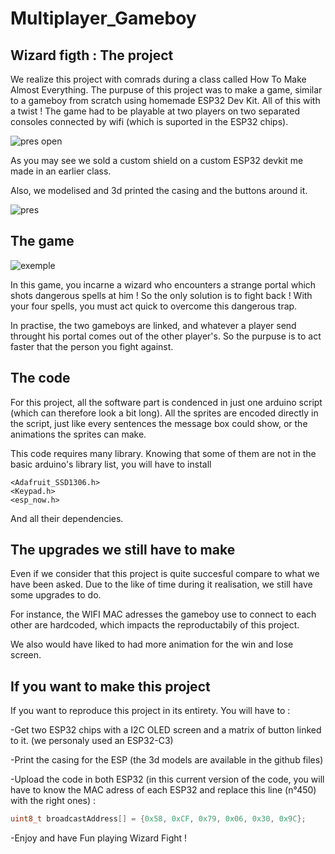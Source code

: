 # Multiplayer_Gameboy

## Wizard figth : The project

We realize this project with comrads during a class called How To Make Almost Everything. The purpuse of this project was to make a game, similar to a gameboy from scratch using homemade ESP32 Dev Kit. All of this with a twist ! The game had to be playable at two players on two separated consoles connected by wifi (which is suported in the ESP32 chips). 

![pres open](https://github.com/theoliss/Multiplayer_Gameboy/assets/118252057/74c4d4d2-cc59-4872-afcd-a961c4d7b629)

As you may see we sold a custom shield on a custom ESP32 devkit me made in an earlier class. 

Also, we modelised and 3d printed the casing and the buttons around it.  

![pres](https://github.com/theoliss/Multiplayer_Gameboy/assets/118252057/996d9d07-12b5-42f1-a669-e3c107abbeaa)

## The game 

![exemple](https://github.com/theoliss/Multiplayer_Gameboy/assets/118252057/d9bf7441-d507-4237-861f-42f6d5b153bd)

In this game, you incarne a wizard who encounters a strange portal which shots dangerous spells at him ! 
So the only solution is to fight back ! With your four spells, you must act quick to overcome this dangerous trap. 

In practise, the two gameboys are linked, and whatever a player send throught his portal comes out of the other player's. 
So the purpuse is to act faster that the person you fight against. 

## The code 

For this project, all the software part is condenced in just one arduino script (which can therefore look a bit long). All the sprites are encoded directly in the script, just like every sentences the message box could show, or the animations the sprites can make. 

This code requires many library. Knowing that some of them are not in the basic arduino's library list, you will have to install 

```c:
<Adafruit_SSD1306.h>
<Keypad.h>
<esp_now.h>
````
And all their dependencies. 

## The upgrades we still have to make 

Even if we consider that this project is quite succesful compare to what we have been asked. Due to the like of time during it realisation, we still have some upgrades to do. 

For instance, the WIFI MAC adresses the gameboy use to connect to each other are hardcoded, which impacts the reproductabily of this project. 

We also would have liked to had more animation for the win and lose screen. 

## If you want to make this project 

If you want to reproduce this project in its entirety. You will have to :

-Get two ESP32 chips with a I2C OLED screen and a matrix of button linked to it. (we personaly used an ESP32-C3)

-Print the casing for the ESP (the 3d models are available in the github files) 

-Upload the code in both ESP32 (in this current version of the code, you will have to know the MAC adress of each ESP32 and replace this line (n°450) with the right ones) : 

```c
uint8_t broadcastAddress[] = {0x58, 0xCF, 0x79, 0x06, 0x30, 0x9C};
```

-Enjoy and have Fun playing Wizard Fight !
